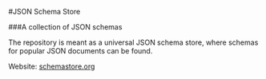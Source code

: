 #JSON Schema Store

###A collection of JSON schemas

The repository is meant as a universal JSON schema store, 
where schemas for popular JSON documents can be found.

Website: [schemastore.org](http://schemastore.org)